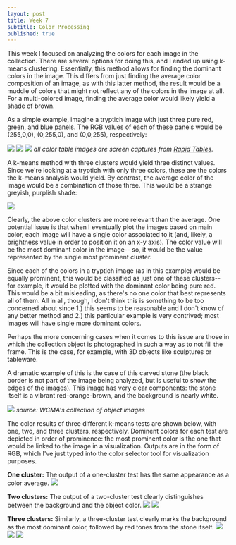 ```yaml
---
layout: post
title: Week 7
subtitle: Color Processing
published: true
---
```


This week I focused on analyzing the colors for each image in the collection. There are several options for doing this, and I ended up using k-means clustering. Essentially, this method allows for finding the dominant colors in the image. This differs from just finding the average color composition of an image, as with this latter method, the result would be a muddle of colors that might not reflect any of the colors in the image at all. For a multi-colored image, finding the average color would likely yield a shade of brown. 

As a simple example, imagine a tryptich image with just three pure red, green, and blue panels. The RGB values of each of these panels would be (255,0,0), (0,255,0), and (0,0,255), respectively:

![]("is_project/img/week07_red.png")
![]("is_project/img/week07_green.png")
![]("is_project/img/week07_blue.png")
*all color table images are screen captures from [Rapid Tables](https://www.rapidtables.com/web/color/RGB_Color.html).*

A k-means method with three clusters would yield three distinct values. Since we're looking at a tryptich with only three colors, these are the colors the k-means analysis would yield. By contrast, the average color of the image would be a combination of those three. This would be a strange greyish, purplish shade:

![]("is_project/img/week07_mix.png")

Clearly, the above color clusters are more relevant than the average. One potential issue is that when I eventually plot the images based on main color, each image will have a single color associated to it (and, likely, a brightness value in order to position it on an x-y axis). The color value will be the most dominant color in the image-- so, it would be the value represented by the single most prominent cluster.

Since each of the colors in a tryptich image (as in this example) would be equally prominent, this would be classified as just one of these clusters-- for example, it would be plotted with the dominant color being pure red. This would be a bit misleading, as there's no one color that best represents all of them. All in all, though, I don't think this is something to be too concerned about since 1.) this seems to be reasonable and I don't know of any better method and 2.) this particular example is very contrived; most images will have single more dominant colors. 

Perhaps the more concerning cases when it comes to this issue are those in which the collection object is photographed in such a way as to not fill the frame. This is the case, for example, with 3D objects like sculptures or tableware. 

A dramatic example of this is the case of this carved stone (the black border is not part of the image being analyzed, but is useful to show the edges of the images). This image has very clear components: the stone itself is a vibrant red-orange-brown, and the background is nearly white. 

![]("is-project/img/week07-stone.png")
*source: WCMA's collection of object images*

The color results of three different k-means tests are shown below, with one, two, and three clusters, respectively. Dominent colors for each test are depicted in order of prominence: the most prominent color is the one that would be linked to the image in a visualization. Outputs are in the form of RGB, which I've just typed into the color selector tool for visualization purposes.

**One cluster:** The output of a one-cluster test has the same appearance as a color average.
![]("is-project/img/week07-one-one.png")

**Two clusters:** The output of a two-cluster test clearly distinguishes between the background and the object color.
![]("is-project/img/week07-twothree-one.png")
![]("is-project/img/week07-two-two.png")

**Three clusters:** Similarly, a three-cluster test clearly marks the background as the most dominant color, followed by red tones from the stone itself.
![]("is-project/img/week07-twothree-one.png")
![]("is-project/img/week07-three-two.png")
![]("is-project/img/week07-three-three.png")

